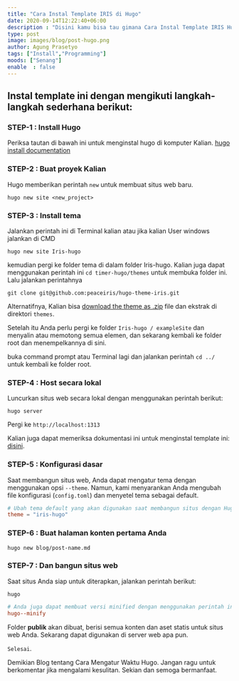 ```yaml
---
title: "Cara Instal Template IRIS di Hugo"
date: 2020-09-14T12:22:40+06:00
description : "Disini kamu bisa tau gimana Cara Instal Template IRIS Hugo"
type: post
image: images/blog/post-hugo.png
author: Agung Prasetyo
tags: ["Install","Programming"]
moods: ["Senang"]
enable  : false
---
```


## Instal template ini dengan mengikuti langkah-langkah sederhana berikut:

### STEP-1 : Install Hugo

Periksa tautan di bawah ini untuk menginstal hugo di komputer Kalian.
[hugo install documentation](https://gohugo.io/getting-started/installing/)

### STEP-2 : Buat proyek Kalian

Hugo memberikan perintah `new` untuk membuat situs web baru.

```
hugo new site <new_project>
```

### STEP-3 : Install tema
Jalankan perintah ini di Terminal kalian atau jika kalian User windows jalankan di CMD
```
hugo new site Iris-hugo
```
kemudian pergi ke folder tema di dalam folder Iris-hugo. 
Kalian juga dapat menggunakan perintah ini ```cd timer-hugo/themes``` untuk membuka folder ini.
Lalu jalankan perintahnya
```
git clone git@github.com:peaceiris/hugo-theme-iris.git
```

Alternatifnya, Kalian bisa [download the theme as .zip](https://raw.githubusercontent.com/peaceiris/hugo-theme-iris/master/scripts/setup.sh) file dan ekstrak di direktori `themes`.

Setelah itu Anda perlu pergi ke folder `Iris-hugo / exampleSite` dan menyalin atau memotong semua elemen, dan sekarang kembali ke folder root dan menempelkannya di sini.

buka command prompt atau Terminal lagi dan jalankan perintah `cd ../` untuk kembali ke folder root.

### STEP-4 : Host secara lokal

Luncurkan situs web secara lokal dengan menggunakan perintah berikut:

```
hugo server
```

Pergi ke `http://localhost:1313`

Kalian juga dapat memeriksa dokumentasi ini untuk menginstal template ini:
[disini](https://github.com/peaceiris/hugo-theme-irisa).
<!-- {{< youtube Ezd_STvPJbA >}} -->

### STEP-5 : Konfigurasi dasar

Saat membangun situs web, Anda dapat mengatur tema dengan menggunakan opsi `--theme`. Namun, kami menyarankan Anda mengubah file konfigurasi (`config.toml`) dan menyetel tema sebagai default.

```toml
# Ubah tema default yang akan digunakan saat membangun situs dengan Hugo
theme = "iris-hugo"
```

### STEP-6 : Buat halaman konten pertama Anda

```
hugo new blog/post-name.md
```

### STEP-7 : Dan bangun situs web

Saat situs Anda siap untuk diterapkan, jalankan perintah berikut:

```
hugo
```

```toml
# Anda juga dapat membuat versi minified dengan menggunakan perintah ini:
hugo--minify
```

Folder **publik** akan dibuat, berisi semua konten dan aset statis untuk situs web Anda. Sekarang dapat digunakan di server web apa pun.

`Selesai`.

Demikian Blog tentang Cara Mengatur Waktu Hugo. Jangan ragu untuk berkomentar jika mengalami kesulitan.
Sekian dan semoga bermanfaat.